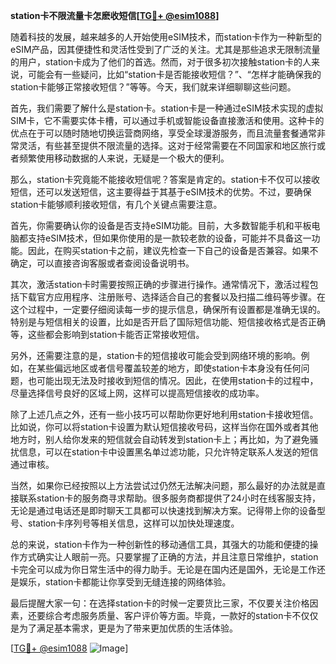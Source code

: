**station卡不限流量卡怎麽收短信[[TG💪+ @esim1088](https://t.me/s/esim1088)]**

随着科技的发展，越来越多的人开始使用eSIM技术，而station卡作为一种新型的eSIM产品，因其便捷性和灵活性受到了广泛的关注。尤其是那些追求无限制流量的用户，station卡成为了他们的首选。然而，对于很多初次接触station卡的人来说，可能会有一些疑问，比如“station卡是否能接收短信？”、“怎样才能确保我的station卡能够正常接收短信？”等等。今天，我们就来详细聊聊这些问题。

首先，我们需要了解什么是station卡。station卡是一种通过eSIM技术实现的虚拟SIM卡，它不需要实体卡槽，可以通过手机或智能设备直接激活和使用。这种卡的优点在于可以随时随地切换运营商网络，享受全球漫游服务，而且流量套餐通常非常灵活，有些甚至提供不限流量的选择。这对于经常需要在不同国家和地区旅行或者频繁使用移动数据的人来说，无疑是一个极大的便利。

那么，station卡究竟能不能接收短信呢？答案是肯定的。station卡不仅可以接收短信，还可以发送短信，这主要得益于其基于eSIM技术的优势。不过，要确保station卡能够顺利接收短信，有几个关键点需要注意。

首先，你需要确认你的设备是否支持eSIM功能。目前，大多数智能手机和平板电脑都支持eSIM技术，但如果你使用的是一款较老款的设备，可能并不具备这一功能。因此，在购买station卡之前，建议先检查一下自己的设备是否兼容。如果不确定，可以直接咨询客服或者查阅设备说明书。

其次，激活station卡时需要按照正确的步骤进行操作。通常情况下，激活过程包括下载官方应用程序、注册账号、选择适合自己的套餐以及扫描二维码等步骤。在这个过程中，一定要仔细阅读每一步的提示信息，确保所有设置都是准确无误的。特别是与短信相关的设置，比如是否开启了国际短信功能、短信接收格式是否正确等，这些都会影响到station卡能否正常接收短信。

另外，还需要注意的是，station卡的短信接收可能会受到网络环境的影响。例如，在某些偏远地区或者信号覆盖较差的地方，即使station卡本身没有任何问题，也可能出现无法及时接收到短信的情况。因此，在使用station卡的过程中，尽量选择信号良好的区域上网，这样可以提高短信接收的成功率。

除了上述几点之外，还有一些小技巧可以帮助你更好地利用station卡接收短信。比如说，你可以将station卡设置为默认短信接收号码，这样当你在国外或者其他地方时，别人给你发来的短信就会自动转发到station卡上；再比如，为了避免骚扰信息，可以在station卡中设置黑名单过滤功能，只允许特定联系人发送的短信通过审核。

当然，如果你已经按照以上方法尝试过仍然无法解决问题，那么最好的办法就是直接联系station卡的服务商寻求帮助。很多服务商都提供了24小时在线客服支持，无论是通过电话还是即时聊天工具都可以快速找到解决方案。记得带上你的设备型号、station卡序列号等相关信息，这样可以加快处理速度。

总的来说，station卡作为一种创新性的移动通信工具，其强大的功能和便捷的操作方式确实让人眼前一亮。只要掌握了正确的方法，并且注意日常维护，station卡完全可以成为你日常生活中的得力助手。无论是在国内还是国外，无论是工作还是娱乐，station卡都能让你享受到无缝连接的网络体验。

最后提醒大家一句：在选择station卡的时候一定要货比三家，不仅要关注价格因素，还要综合考虑服务质量、客户评价等方面。毕竟，一款好的station卡不仅仅是为了满足基本需求，更是为了带来更加优质的生活体验。

[[TG💪+ @esim1088](https://t.me/s/esim1088) ![Image](https://i.postimg.cc/4NQfJmqS/Snipaste-2025-05-13-00-14-12.png)]